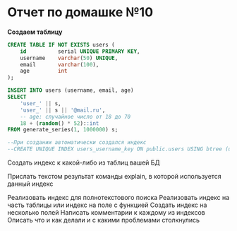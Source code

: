 # Отчет по домашке №10
**Создаем таблицу**

```SQL
CREATE TABLE IF NOT EXISTS users (
    id 			serial UNIQUE PRIMARY KEY,
    username    varchar(50) UNIQUE,
    email       varchar(100),
    age         int    
);

INSERT INTO users (username, email, age)
SELECT 
    'user_' || s,
    'user_' || s || '@mail.ru',
	-- age: случайное число от 18 до 70
    18 + (random() * 52)::int	
FROM generate_series(1, 1000000) s;

--При создании автоматически создался индекс 
--CREATE UNIQUE INDEX users_username_key ON public.users USING btree (username);
```
Создать индекс к какой-либо из таблиц вашей БД

Прислать текстом результат команды explain, в которой используется данный индекс

Реализовать индекс для полнотекстового поиска
Реализовать индекс на часть таблицы или индекс
на поле с функцией
Создать индекс на несколько полей
Написать комментарии к каждому из индексов
Описать что и как делали и с какими проблемами
столкнулись